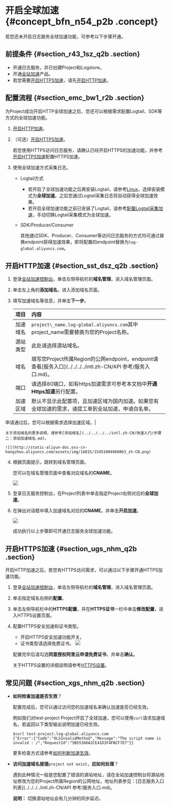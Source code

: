 # 开启全球加速 {#concept_bfn_n54_p2b .concept}

若您还未开启日志服务全球加速功能，可参考以下步骤开通。

## 前提条件 {#section_r43_1sz_q2b .section}

-   开通日志服务，并已创建Project和Logstore。
-   开通[全站加速](https://dcdn.console.aliyun.com/)产品。
-   若您需要[开启HTTPS加速](#)，请先[开启HTTP加速](#)。

## 配置流程 {#section_emc_bw1_r2b .section}

为Project成功开启HTTP全球加速之后，您还可以根据需求配置Logtail、SDK等方式的全球加速功能。

1.  [开启HTTP加速](#)。
2.  （可选）[开启HTTPS加速](#)。

    若您使用HTTPS访问日志服务，请确认已经开启HTTPS的加速功能，并参考[开启HTTPS加速](#)配置HTTPS加速。

3.  使用全球加速方式采集日志。
    -   Logtail方式
        -   若开启了全球加速功能之后再安装Logtail，请参考[Linux](intl.zh-CN/用户指南/Logtail采集/安装/Linux.md)，选择安装模式为**全球加速**。之后您通过Logtail采集日志将自动获得全球加速效果。
        -   若开启全球加速功能之前已安装了Logtail，请参考[配置Logtail采集加速](intl.zh-CN/用户指南/数据采集/采集加速/配置Logtail采集加速.md)，手动切换Logtail采集模式为全球加速。
    -   SDK/Producer/Consumer

        其他通过SDK、Producer、Consumer等访问日志服务的方式均可通过替换endpoint获得加速效果，即将配置的endpoint替换为`log-global.aliyuncs.com`。


## 开启HTTP加速 {#section_sst_dsz_q2b .section}

1.  登录[全站加速控制台](https://dcdn.console.aliyun.com/)，单击左侧导航栏的**域名管理**，进入域名管理页面。
2.  单击左上角的**添加域名**，进入添加域名页面。
3.  填写加速域名等信息，并单击**下一步**。

    |项目|内容|
    |:-|:-|
    |加速域名|`project\_name.log-global.aliyuncs.com`其中project\_name需要替换为您的Project名称。|
    |源站类型|此处请选择源站域名。|
    |域名|填写您Project所属Region的公网endpoint，endpoint请查看[服务入口](../../../../intl.zh-CN/API 参考/服务入口.md)。|
    |端口|请选择80端口，如有https加速需求可参考本文档中**开通Https加速**另行配置。|
    |加速区域|默认不显示此配置项，且加速区域为国内加速。如果您有全球加速的需求，请提工单到全站加速，申请白名单。

申请通过后，您可以根据需求选择加速区域。|

    关于添加域名的更多说明，请参考[添加域名](../../../../intl.zh-CN/快速入门/步骤二：添加加速域名.md)。

    ![](http://static-aliyun-doc.oss-cn-hangzhou.aliyuncs.com/assets/img/16815/15451004968063_zh-CN.png)

4.  根据页面提示，跳转到域名管理页面。

    您可以在域名管理页面中查看对应域名的**CNAME**。

    ![](http://static-aliyun-doc.oss-cn-hangzhou.aliyuncs.com/assets/img/16815/15451004968064_zh-CN.png)

5.  登录日志服务控制台，在Project列表中单击指定Project右侧对应的**全球加速**。
6.  在弹出对话框中填入加速域名对应的**CNAME**。并单击**开启加速**。

    ![](http://static-aliyun-doc.oss-cn-hangzhou.aliyuncs.com/assets/img/16815/15451004978065_zh-CN.png)

    成功执行以上步骤即可开通日志服务全球加速功能。


## 开启HTTPS加速 {#section_ugs_nhm_q2b .section}

开启HTTP加速之后，若您有HTTPS访问需求，可以通过以下步骤开通HTTPS加速功能。

1.  登录[全站加速控制台](https://dcdn.console.aliyun.com/)，单击左侧导航栏的**域名管理**，进入域名管理页面。
2.  单击指定域名右侧的**配置**。
3.  单击左侧导航栏中的**HTTPS配置**，并在**HTTPS证书**一栏中单击**修改配置**，进入HTTPS设置页面。
4.  配置HTTPS安全加速和证书类型。

    -   开启HTTPS安全加速功能开关。
    -   证书类型请选择免费证书。
    ![](http://static-aliyun-doc.oss-cn-hangzhou.aliyuncs.com/assets/img/16815/15451004978066_zh-CN.png)

    配置完毕后请勾选**同意授权阿里云申请免费证书**，并单击**确认**。

    关于HTTPS设置的详细说明请参考[HTTPS设置](../../../../intl.zh-CN/用户指南/HTTPS设置/HTTPS设置.md)。


## 常见问题 {#section_xgs_nhm_q2b .section}

-   **如何检查加速是否生效**？

    配置完成后，您可以通过访问您的加速域名来确认加速是否已经生效。

    例如我们对test-project Project开启了全球加速，您可以使用`curl`请求加速域名，若返回以下类型输出说明加速已经生效。

    ```
    $curl test-project.log-global.aliyuncs.com
    {"Error":{"Code":"OLSInvalidMethod","Message":"The script name is invalid : /","RequestId":"5B55386A2CE41D1F4FBCF7E7"}}
    
    ```

    更多检查方式请参考[如何判断加速生效](https://help.aliyun.com/knowledge_detail/65163.html)。

-   **访问加速域名报错**`project not exist`，**应如何处理**？

    遇到此种情况一般是您配置了错误的源站地址，请在全站加速控制台将源站地址修改为您的Project所属Region的公网地址，地址列表参见：[日志服务入口列表](../../../../intl.zh-CN/API 参考/服务入口.md)。

    **说明：** 切换源站地址会有几分钟的同步延迟。


